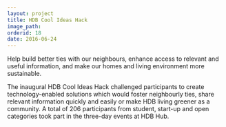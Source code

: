 ```yaml
---
layout: project
title: HDB Cool Ideas Hack 
image_path: 
orderid: 18
date: 2016-06-24
---
```

Help build better ties with our neighbours, enhance access to relevant and useful information, and make our homes and living environment more sustainable.
<!--more-->

The inaugural HDB Cool Ideas Hack challenged participants to create technology-enabled solutions which would foster neighbourly ties, share relevant information quickly and easily or make HDB living greener as a community. A total of 206 participants from student, start-up and open categories took part in the three-day events at HDB Hub.



